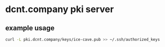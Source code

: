 # dcnt.company pki server

## example usage

```bash
curl -L pki.dcnt.company/keys/ice-cave.pub >> ~/.ssh/authorized_keys
```